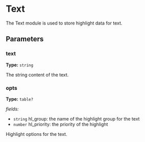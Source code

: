 # Text

The Text module is used to store highlight data for text.

## Parameters

### text

**Type:** `string`

The string content of the text.

### opts

**Type:** `table?`

_fields:_
- `string` hl_group: the name of the highlight group for the text
- `number` hl_priority: the priority of the highlight

Highlight options for the text.
